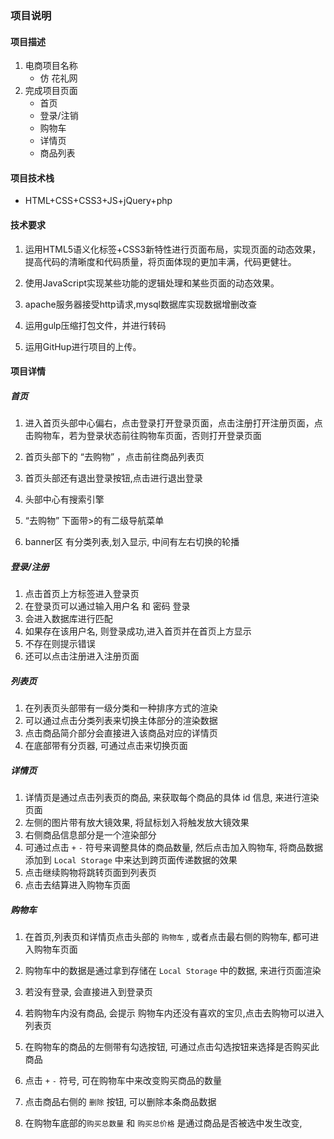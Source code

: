 ### 项目说明

#### 项目描述

1. 电商项目名称
   - 仿 花礼网
2. 完成项目页面
   - 首页
   - 登录/注销
   - 购物车
   - 详情页
   - 商品列表

#### 项目技术栈

- HTML+CSS+CSS3+JS+jQuery+php



#### 技术要求

1. 运用HTML5语义化标签+CSS3新特性进行页面布局，实现页面的动态效果，提高代码的清晰度和代码质量，将页面体现的更加丰满，代码更健壮。

2. 使用JavaScript实现某些功能的逻辑处理和某些页面的动态效果。

3. apache服务器接受http请求,mysql数据库实现数据增删改查
4. 运用gulp压缩打包文件，并进行转码

5. 运用GitHup进行项目的上传。

   

#### 项目详情

##### 首页

1. 进入首页头部中心偏右，点击登录打开登录页面，点击注册打开注册页面，点击购物车，若为登录状态前往购物车页面，否则打开登录页面

2. 首页头部下的 “去购物”  ，点击前往商品列表页

3. 首页头部还有退出登录按钮,点击进行退出登录

4. 头部中心有搜索引擎

5. “去购物”  下面带>的有二级导航菜单

6. banner区 有分类列表,划入显示, 中间有左右切换的轮播

   

##### 登录/注册

1. 点击首页上方标签进入登录页
2. 在登录页可以通过输入用户名 和 密码 登录
3. 会进入数据库进行匹配
4. 如果存在该用户名, 则登录成功,进入首页并在首页上方显示
5. 不存在则提示错误
6. 还可以点击注册进入注册页面



##### 列表页

1. 在列表页头部带有一级分类和一种排序方式的渲染
2. 可以通过点击分类列表来切换主体部分的渲染数据
3. 点击商品简介部分会直接进入该商品对应的详情页
4. 在底部带有分页器, 可通过点击来切换页面


##### 详情页

1. 详情页是通过点击列表页的商品, 来获取每个商品的具体 id 信息, 来进行渲染页面
2. 左侧的图片带有放大镜效果, 将鼠标划入将触发放大镜效果
3. 右侧商品信息部分是一个渲染部分
4. 可通过点击 `+` `-` 符号来调整具体的商品数量, 然后点击加入购物车,  将商品数据添加到 `Local Storage` 中来达到跨页面传递数据的效果
5. 点击继续购物将跳转页面到列表页
6. 点击去结算进入购物车页面



##### 购物车

1. 在首页,列表页和详情页点击头部的 `购物车` , 或者点击最右侧的购物车, 都可进入购物车页面

2. 购物车中的数据是通过拿到存储在 `Local Storage` 中的数据, 来进行页面渲染

3. 若没有登录, 会直接进入到登录页

4. 若购物车内没有商品, 会提示 购物车内还没有喜欢的宝贝,点击去购物可以进入列表页

5. 在购物车的商品的左侧带有勾选按钮, 可通过点击勾选按钮来选择是否购买此商品

6. 点击 `+` `-` 符号, 可在购物车中来改变购买商品的数量

7. 点击商品右侧的 `删除` 按钮, 可以删除本条商品数据

8. 在购物车底部的`购买总数量` 和 `购买总价格` 是通过商品是否被选中发生改变,

 
